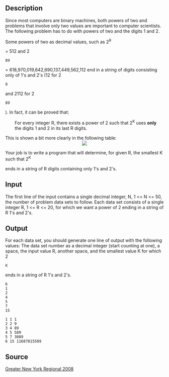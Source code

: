 <h2>Description</h2><p>Since most computers are binary machines, both powers of two and problems that involve only two values are important to computer scientists.  The following problem has to do with powers of two and the digits 1 and 2. 
</p> 
Some powers of two as decimal values, such as 2<sup>9</sup><p> = 512 and 2</p><sup>89</sup><p> = 618,970,019,642,690,137,449,562,112 end in a string of digits consisting only of 1's and 2's (12 for 2</p><sup>9</sup><p> and 2112 for 2</p><sup>89</sup><p>).  In fact, it can be proved that: 
</p> 
<p style="padding-left: 30px">For every integer R, there exists a power of 2 such that 2<sup>K</sup> uses <b>only</b> the digits 1 and 2 in its last R digits. </p><p>
</p> 
This is shown a bit more clearly in the following table:  
 
<center><img src="images/3795_1.png"></center><p>
</p> 
Your job is to write a program that will determine, for given R, the smallest K such that 2<sup>K</sup><p> ends in a string of R digits containing only 1's and 2's.</p><h2>Input</h2><p>The first line of the input contains a single decimal integer, N, 1 &lt;= N &lt;= 50, the number of problem data sets to follow.  Each data set consists of a single integer R, 1 &lt;= R &lt;= 20, for which we want a power of 2 ending in a string of R 1's and 2's.</p><h2>Output</h2><p>For each data set, you should generate one line of output with the following values:  The data set number as a decimal integer (start counting at one), a space,  the input value R, another space, and the smallest value K for which 2</p><sup>K</sup><p> ends in a string of R 1's and 2's.</p><pre><code class="language-input1">6 
1 
2 
4 
5 
7 
15</code></pre><pre><code class="language-output1">1 1 1
2 2 9
3 4 89
4 5 589
5 7 3089
6 15 11687815589</code></pre><h2>Source</h2><a href="searchproblem?field=source&amp;key=Greater+New+York+Regional+2008">Greater New York Regional 2008</a>